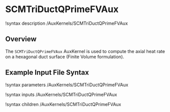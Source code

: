 # SCMTriDuctQPrimeFVAux

!syntax description /AuxKernels/SCMTriDuctQPrimeFVAux

## Overview

<!-- -->

The `SCMTriDuctQPrimeFVAux` AuxKernel is used to compute the axial heat rate on a hexagonal duct surface (Finite Volume formulation).

## Example Input File Syntax

!syntax parameters /AuxKernels/SCMTriDuctQPrimeFVAux

!syntax inputs /AuxKernels/SCMTriDuctQPrimeFVAux

!syntax children /AuxKernels/SCMTriDuctQPrimeFVAux
